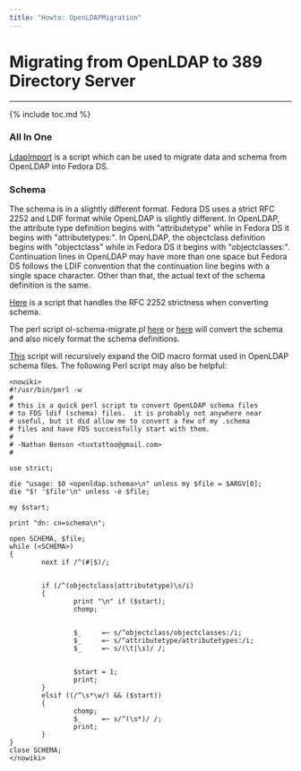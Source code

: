 ```yaml
---
title: "Howto: OpenLDAPMigration"
---
```


# Migrating from OpenLDAP to 389 Directory Server
--------------------------------------------------

{% include toc.md %}

### All In One

[LdapImport](http://wiki.babel.com.au/index.php?area=Linux_Projects&page=LdapImport) is a script which can be used to migrate data and schema from OpenLDAP into Fedora DS.

### Schema

The schema is in a slightly different format. Fedora DS uses a strict RFC 2252 and LDIF format while OpenLDAP is slightly different. In OpenLDAP, the attribute type definition begins with "attributetype" while in Fedora DS it begins with "attributetypes:". In OpenLDAP, the objectclass definition begins with "objectclass" while in Fedora DS it begins with "objectclasses:". Continuation lines in OpenLDAP may have more than one space but Fedora DS follows the LDIF convention that the continuation line begins with a single space character. Other than that, the actual text of the schema definition is the same.

[Here](http://directory.fedoraproject.org/download/ol2rhds.pl) is a script that handles the RFC 2252 strictness when converting schema.

The perl script ol-schema-migrate.pl [here](http://www.netauth.com/~jacksonm/ldap/ol-schema-migrate.pl) or [here](http://directory.fedoraproject.org/download/ol-schema-migrate.pl) will convert the schema and also nicely format the schema definitions.

[This](http://directory.fedoraproject.org/download/ol-macro-expand.pl) script will recursively expand the OID macro format used in OpenLDAP schema files. The following Perl script may also be helpful:

    <nowiki>
    #!/usr/bin/perl -w
    #
    # this is a quick perl script to convert OpenLDAP schema files
    # to FDS ldif (schema) files.  it is probably not anywhere near
    # useful, but it did allow me to convert a few of my .schema
    # files and have FDS successfully start with them.
    #
    # -Nathan Benson <tuxtattoo@gmail.com>
    #

    use strict;

    die "usage: $0 <openldap.schema>\n" unless my $file = $ARGV[0];
    die "$! '$file'\n" unless -e $file;

    my $start;

    print "dn: cn=schema\n";

    open SCHEMA, $file;
    while (<SCHEMA>)
    {
            next if /^(#|$)/;


            if (/^(objectclass|attributetype)\s/i)
            {
                    print "\n" if ($start);
                    chomp;


                    $_     =~ s/^objectclass/objectclasses:/i;
                    $_     =~ s/^attributetype/attributetypes:/i;
                    $_     =~ s/(\t|\s)/ /;


                    $start = 1;
                    print;
            }
            elsif ((/^\s*\w/) && ($start))
            {
                    chomp;
                    $_     =~ s/^(\s*)/ /;
                    print;
            }
    }
    close SCHEMA;
    </nowiki>

